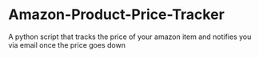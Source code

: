 # Amazon-Product-Price-Tracker
A python script that tracks the price of your amazon item and notifies you via email once the price goes down
